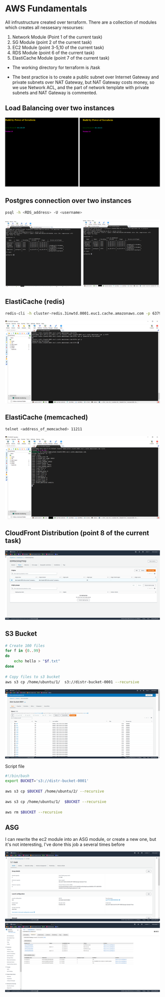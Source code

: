 # AWS Fundamentals

All infrustructure created over terraform. There are a collection of modules which creates all nessesary resourses:
1. Network Module (Point 1 of the current task)
2. SG Module (point 2 of the current task) 
3. EC2 Module (point 3-5,10 of the current task)
4. RDS Module (point 6 of the current task)
5. ElastiCache Module (point 7 of the current task)

* The working directory for terraform is /task

* The best practice is to create a public subnet over Internet Gateway and private subnets over NAT Gateway, but NAT Gateway costs money, so we use Network ACL, and the part of network template with private subnets and NAT Gateway is commented.

## Load Balancing over two instances 
<img src="./images/LB.png"><br>

## Postgres connection over two instances 
```bash
psql -h <RDS_address> -U <username>
```
<img src="./images/Postgres.png"><br>

## ElastiCache (redis)
```bash
redis-cli -h cluster-redis.3inwtd.0001.euc1.cache.amazonaws.com -p 6379
```
<img src="./images/Redis.png"><br>

## ElastiCache (memcached)
```bash
telnet <address_of_memcached> 11211
```
<img src="./images/Memcached.png"><br>

## CloudFront Distribution (point 8 of the current task)

<img src="./images/S3-distr.png"><br>

## S3 Bucket 

```bash
# Create 100 files 
for f in {0..99}
do
    echo hello > "$f.txt"
done

# Copy files to s3 bucket
aws s3 cp /home/ubuntu/1/  s3://distr-bucket-0001 --recursive
```
<img src="./images/S3.png"><br>

Script file
```bash
#!/bin/bash
export BUCKET='s3://distr-bucket-0001'

aws s3 cp $BUCKET /home/ubuntu/2/ --recursive

aws s3 cp /home/ubuntu/1/  $BUCKET --recursive

aws rm $BUCKET --recursive

```

## ASG
I can rewrite the ec2 module into an ASG module, or create a new one, but it's not interesting, I've done this job a several times before

<img src="./images/asg.png"><br>
<img src="./images/asg-lb.png"><br>